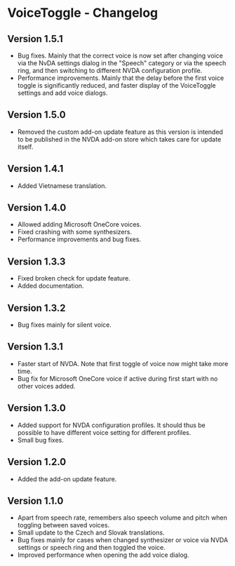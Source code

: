 # VoiceToggle - Changelog

## Version 1.5.1
* Bug fixes. Mainly that the correct voice is now set after changing voice via the NvDA settings dialog in the "Speech" category or via the speech ring, and then switching to different NVDA configuration profile.
* Performance improvements. Mainly that the delay before the first voice toggle is significantly reduced, and faster display of the VoiceToggle settings and add voice dialogs.

## Version 1.5.0
* Removed the custom add-on update feature as this version is intended to be published in the NVDA add-on store which takes care for update itself.

## Version 1.4.1
* Added Vietnamese translation.

## Version 1.4.0
* Allowed adding Microsoft OneCore voices.
* Fixed crashing with some synthesizers.
* Performance improvements and bug fixes.

## Version 1.3.3
* Fixed broken check for update feature.
* Added documentation.

## Version 1.3.2
* Bug fixes mainly for silent voice.

## Version 1.3.1
* Faster start of NVDA. Note that first toggle of voice now might take more time.
* Bug fix for Microsoft OneCore voice if active during first start with no other voices added.

## Version 1.3.0
* Added support for NVDA configuration profiles. It should thus be possible to have different voice setting for different profiles.
* Small bug fixes.

## Version 1.2.0
* Added the add-on update feature.

## Version 1.1.0
* Apart from speech rate, remembers also speech volume and pitch when toggling between saved voices.
* Small update to the Czech and Slovak translations.
* Bug fixes mainly for cases when changed synthesizer or voice via NVDA settings or speech ring and then toggled the voice.
* Improved performance when opening the add voice dialog.
